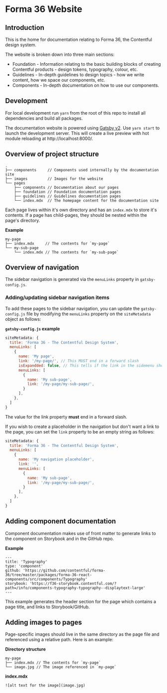 # Forma 36 Website

## Introduction

This is the home for documentation relating to Forma 36, the Contentful design system.

The website is broken down into three main sections:

- Foundation - Information relating to the basic building blocks of creating Contentful products - design tokens, typography, colour, etc.
- Guidelines - In-depth guidelines to design topics - how we write content, how we space our components, etc.
- Components - In-depth documentation on how to use our components.

## Development

For local development run `yarn` from the root of this repo to install all dependencies and build all packages.

The documentation website is powered using [Gatsby v2](https://www.gatsbyjs.org). Use `yarn start` to launch the development server. This will create a live preview with hot module reloading at http://localhost:8000/.

## Overview of project structure

```
.
├── components     // Components used internally by the documentation site
├── images         // Images for the website
└── pages
    ├── components // Documentation about our pages
    ├── foundation // Foundation documentation pages
    ├── guidelines // Guidelines documentation pages
    └── index.mdx  // The homepage content for the documentation site
```

Each page lives within it's own directory and has an `index.mdx` to store it's contents. If a page has child-pages, they should be nested within the page's directory.

**Example**

```
my-page
├── index.mdx     // The contents for `my-page`
└── my-sub-page
    └── index.mdx // The contents for `my-sub-page`
```

## Overview of navigation

The sidebar navigation is generated via the `menuLinks` property in `gatsby-config.js`.

### Adding/updating sidebar navigation items

To add these pages to the sidebar navigation, you can update the `gatsby-config.js` file by modifying the `menuLinks` property on the `siteMetadata` object as follows:

**`gatsby-config.js` example**

```js
siteMetadata: {
  title: 'Forma 36 - The Contentful Design System',
  menuLinks: [
    {
      name: 'My page',
      link: '/my-page/', // This MUST end in a forward slash
      isExpandded: false, // This tells if the link in the sidemenu should start expanded
      menuLinks: [
        {
          name: 'My sub-page',
          link: '/my-page/my-sub-page/',
        }
      ],
    },
  ]
}
```

The value for the link property **must** end in a forward slash.

If you wish to create a placeholder in the navigation but don't want a link to the page, you can set the `link` property to be an empty string as follows:

```js
siteMetadata: {
  title: 'Forma 36 - The Contentful Design System',
  menuLinks: [
    {
      name: 'My navigation placeholder',
      link: '',
      menuLinks: [
        {
          name: 'My sub-page',
          link: '/my-page/my-sub-page/',
        }
      ],
    },
  ]
}
```

## Adding component documentation

Component documentation makes use of front matter to generate links to the component on Storybook and in the GitHub repo.

**Example**

```mdx
---
title: 'Typography'
type: 'component'
github: 'https://github.com/contentful/forma-36/tree/master/packages/forma-36-react-components/src/components/Typography'
storybook: 'https://f36-storybook.contentful.com/?path=/info/components-typography-typography--displaytext-large'
---
```

This example generates the header section for the page which contains a page title, and links to Storybook/GitHub.

## Adding images to pages

Page-specific images should live in the same directory as the page file and referenced using a relative path. Here is an example:

**Directory structure**

```
my-page
├── index.mdx // The contents for `my-page`
└── image.jpg // The image referenced in `my-page`
```

**index.mdx**

```
![alt text for the image](image.jpg)
```
